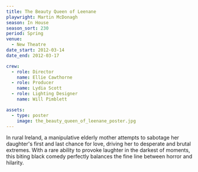 ```yaml
---
title: The Beauty Queen of Leenane
playwright: Martin McDonagh
season: In House
season_sort: 230
period: Spring
venue:
  - New Theatre
date_start: 2012-03-14
date_end: 2012-03-17

crew:
  - role: Director
    name: Ellie Cawthorne
  - role: Producer
    name: Lydia Scott
  - role: Lighting Designer
    name: Will Pimblett

assets:
  - type: poster
    image: the_beauty_queen_of_leenane_poster.jpg
---
```


In rural Ireland, a manipulative elderly mother attempts to sabotage her daughter's first and last chance for love, driving her to desperate and brutal extremes. With a rare ability to provoke laughter in the darkest of moments, this biting black comedy perfectly balances the fine line between horror and hilarity.
